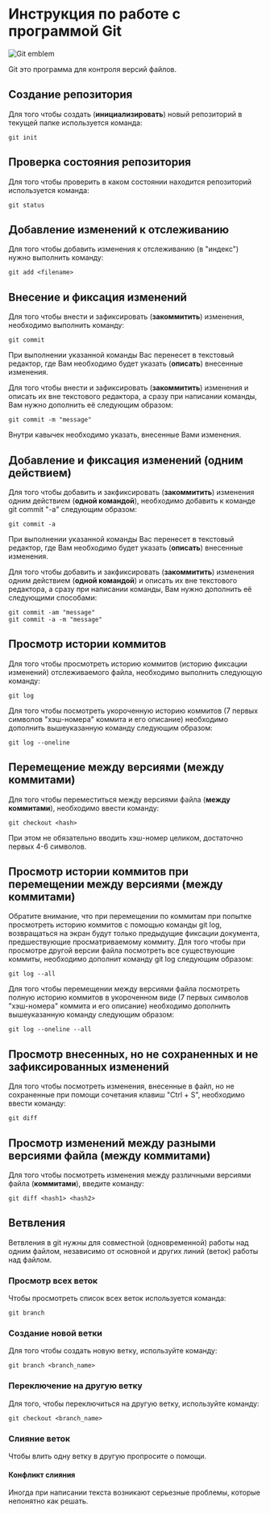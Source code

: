 # Инструкция по работе с программой Git

![Git emblem](git.jpeg)

Git это программа для контроля версий файлов.

## Создание репозитория

Для того чтобы создать (**инициализировать**) новый репозиторий в текущей папке используется команда:

    git init

## Проверка состояния репозитория

Для того чтобы проверить в каком состоянии находится репозиторий используется команда:
    
    git status

## Добавление изменений к отслеживанию

Для того чтобы добавить изменения к отслеживанию (в "индекс") нужно выполнить команду:

    git add <filename>

## Внесение и фиксация изменений

Для того чтобы внести и зафиксировать (**закоммитить**) изменения, необходимо выполнить команду:

    git commit

При выполнении указанной команды Вас перенесет в текстовый редактор, где Вам необходимо будет указать (**описать**) внесенные изменения.

Для того чтобы внести и зафиксировать (**закоммитить**) изменения и описать их вне текстового редактора, а сразу при написании команды, Вам нужно дополнить её следующим образом:

    git commit -m "message"

Внутри кавычек необходимо указать, внесенные Вами изменения.

## Добавление и фиксация изменений (одним действием)

Для того чтобы добавить и закфиксировать (**закоммитить**) изменения одним действием (**одной командой**), необходимо добавить к команде git commit "-a" следующим образом:

    git commit -a

При выполнении указанной команды Вас перенесет в текстовый редактор, где Вам необходимо будет указать (**описать**) внесенные изменения.

Для того чтобы добавить и закфиксировать (**закоммитить**) изменения одним действием (**одной командой**) и описать их вне текстового редактора, а сразу при написании команды, Вам нужно дополнить её следующими способами:

    git commit -am "message"
    git commit -a -m "message"

## Просмотр истории коммитов

Для того чтобы просмотреть историю коммитов (историю фиксации изменений) отслеживаемого файла, необходимо выполнить следующую команду:

    git log

Для того чтобы посмотреть укороченную историю коммитов (7 первых символов "хэш-номера" коммита и его описание) необходимо дополнить вышеуказанную команду следующим образом:

    git log --oneline

## Перемещение между версиями (между коммитами)

Для того чтобы переместиться между версиями файла (**между коммитами**), необходимо ввести команду:

    git checkout <hash>

При этом не обязательно вводить хэш-номер целиком, достаточно первых 4-6 символов.

## Просмотр истории коммитов при перемещении между версиями (между коммитами)

Обратите внимание, что при перемещении по коммитам при попытке просмотреть историю коммитов с помощью команды git log, возвращаться на экран будут только предыдущие фиксации документа, предшествующие просматриваемому коммиту.
Для того чтобы при просмотре другой версии файла посмотреть все существующие коммиты, необходимо дополнит команду git log следующим образом:

    git log --all

Для того чтобы перемещении между версиями файла посмотреть полную историю коммитов в укороченном виде (7 первых символов "хэш-номера" коммита и его описание) необходимо дополнить вышеуказанную команду следующим образом:
    
    git log --oneline --all

## Просмотр внесенных, но не сохраненных и не зафиксированных изменений

Для того чтобы посмотреть изменения, внесенные в файл, но не сохраненные при помощи сочетания клавиш "Ctrl + S", необходимо ввести команду:

    git diff

## Просмотр изменений между разными версиями файла (между коммитами)

Для того чтобы посмотреть изменения между различными версиями файла (**коммитами**), введите команду:

    git diff <hash1> <hash2>

## Ветвления

Ветвления в git нужны для совместной (одновременной) работы над одним файлом, независимо от основной и других линий (веток) работы над файлом.

### Просмотр всех веток

Чтобы просмотреть список всех веток используется команда:

    git branch

### Создание новой ветки

Для того чтобы создать новую ветку, используйте команду:

    git branch <branch_name>

### Переключение на другую ветку

Для того, чтобы переключиться на другую ветку, используйте команду:
    
    git checkout <branch_name>

### Слияние веток

Чтобы влить одну ветку в другую пропросите о помощи.

#### Конфликт слияния

Иногда при написании текста возникают серьезные проблемы, которые непонятно как решать.
